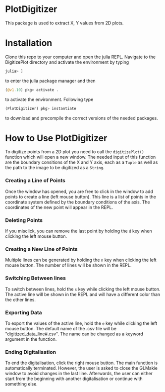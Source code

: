 # PlotDigitizer
This package is used to extract X, Y values from 2D plots.

# Installation

Clone this repo to your computer and open the julia REPL. Navigate to the DigitizePlot directory and activate the environment by typing

```julia
julia> ]
```
 
 to enter the julia package manager and then 

```julia
(@v1.10) pkg> activate .
```

to activate the environment. Following type 

```julia
(PlotDigitizer) pkg> instantiate
```

to download and precompile the correct versions of the needed packages. 

# How to Use PlotDigitizer

To digitize points from a 2D plot you need to call the ```digitizePlot()``` function which will open a new window. The needed input of this function are the boundary consitions of the X and Y axis, each as a ```Tuple``` as well as the path to the image to be digitized as a ```String```.

### Creating a Line of Points

Once the window has opened, you are free to click in the window to add points to create a line (left mouse button). This line is a list of points in the coordinate system defined by the boundary conditions of the axis. The coordinates of the new point will appear in the REPL.

### Deleting Points

If you misclick, you can remove the last point by holding the ```d``` key when clicking the left mouse button.

### Creating a New Line of Points

Multiple lines can be generated by holding the ```n``` key when clicking the left mouse button. The number of lines will be shown in the REPL.

### Switching Between lines

To switch between lines, hold the ```s``` key while clicking the left mouse button. The active line will be shown in the REPL and will have a different color than the other lines.

### Exporting Data

To export the values of the active line, hold the ```e``` key while clicking the left mouse button. The default name of the .csv file will be "digitized_data_line#.csv". The name can be changed as a keyword argument in the function.

### Ending Digitalisation

To end the digitalisation, click the right mouse button. The main function is automatically terminated. However, the user is asked to close the GLMakie window to avoid changes in the last line. Afterwards, the user can either start from the beginning with another digitalisation or continue with something else. 

